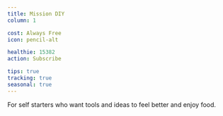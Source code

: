 ```yaml
---
title: Mission DIY
column: 1

cost: Always Free
icon: pencil-alt

healthie: 15382
action: Subscribe

tips: true
tracking: true
seasonal: true
---
```


For self starters who want tools and ideas to feel better and enjoy food.
